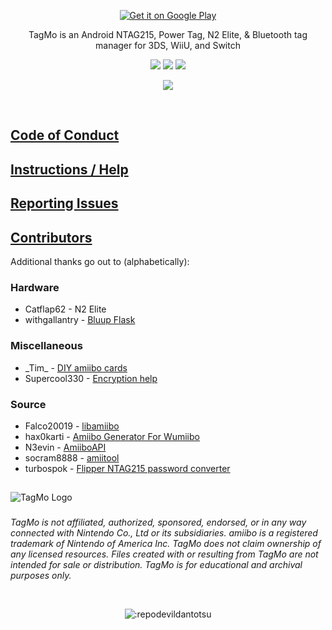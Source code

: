 <p align="center">
  <a href="https://play.google.com/store/apps/details?id=com.hiddenramblings.tagmo.eightbit"><img alt='Get it on Google Play' src='https://play.google.com/intl/en_us/badges/static/images/badges/en_badge_web_generic.png'/></a>
</p>

<p align="center">
  TagMo is an Android NTAG215, Power Tag, N2 Elite, & Bluetooth tag manager for 3DS, WiiU, and Switch
</p>
<p align="center">
  <a href="https://github.com/HiddenRamblings/TagMo/releases"><img src="https://img.shields.io/github/actions/workflow/status/HiddenRamblings/TagMo/android.yml?logo=github&style=for-the-badge"></a>
  <img src="https://img.shields.io/badge/platforms-android-blueviolet?logo=android&style=for-the-badge"/>
  <a href="https://github.com/HiddenRamblings/TagMo/releases"><img src="https://img.shields.io/github/downloads/HiddenRamblings/TagMo/total?color=%233DDC84&logo=github&style=for-the-badge"></a>
</p>
<p align="center">
  <a href="https://discord.gg/uc2YheD4CK"><img src="https://invidget.switchblade.xyz/uc2YheD4CK"></a>
</p>
<br />

## [Code of Conduct](https://github.com/HiddenRamblings/TagMo/blob/master/CODE_OF_CONDUCT.md)

## [Instructions / Help](https://tagmo.gitlab.io/)

## [Reporting Issues](https://github.com/HiddenRamblings/TagMo/wiki#reporting-issues)

## [Contributors](https://github.com/HiddenRamblings/TagMo/graphs/contributors)

Additional thanks go out to (alphabetically):

### Hardware
* Catflap62 - N2 Elite
* withgallantry - [Bluup Flask](https://www.bluuplabs.com/)

### Miscellaneous
* \_Tim\_ - [DIY amiibo cards](https://gbatemp.net/threads/diy-amiibo-cards.406978/)
* Supercool330 - [Encryption help](https://gbatemp.net/search/2757547/)

### Source
* Falco20019 - [libamiibo](https://github.com/Falco20019/libamiibo)
* hax0karti - [Amiibo Generator For Wumiibo](https://github.com/hax0kartik/amiibo-generator)
* N3evin - [AmiiboAPI](https://github.com/N3evin/AmiiboAPI)
* socram8888 - [amiitool](https://github.com/socram8888/amiitool)
* turbospok - [Flipper NTAG215 password converter](https://github.com/turbospok/Flipper-NTAG215-password-converter)

##
![TagMo Logo](assets/tagmo_feature.gif)
###
*TagMo is not affiliated, authorized, sponsored, endorsed, or in any way connected with Nintendo Co., Ltd or its subsidiaries. amiibo is a registered trademark of Nintendo of America Inc. TagMo does not claim ownership of any licensed resources. Files created with or resulting from TagMo are not intended for sale or distribution. TagMo is for educational and archival purposes only.*

<br />
<p align="center">
<img src="https://count.getloli.com/get/@:repodevildantotsu" alt=":repodevildantotsu" />
</p>
